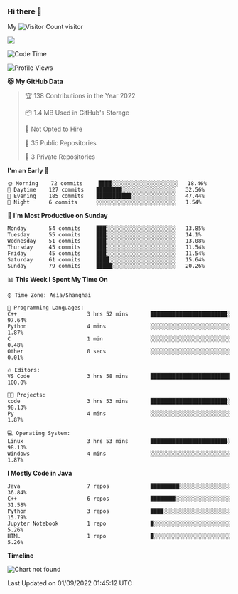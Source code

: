 ### Hi there 👋

My ![Visitor Count](https://profile-counter.glitch.me/zhou-ning/count.svg) visitor
<!--
**zhou-ning/zhou-ning** is a ✨ _special_ ✨ repository because its `README.md` (this file) appears on your GitHub profile.

Here are some ideas to get you started:

- 🔭 I’m currently working on ...
- 🌱 I’m currently learning ...
- 👯 I’m looking to collaborate on ...
- 🤔 I’m looking for help with ...
- 💬 Ask me about ...
- 📫 How to reach me: ...
- 😄 Pronouns: ...
- ⚡ Fun fact: ...
-->
![](https://github-readme-stats.vercel.app/api?username=zhou-ning)



<!--START_SECTION:waka-->
![Code Time](http://img.shields.io/badge/Code%20Time-665%20hrs%2015%20mins-blue)

![Profile Views](http://img.shields.io/badge/Profile%20Views-3-blue)

**🐱 My GitHub Data** 

> 🏆 138 Contributions in the Year 2022
 > 
> 📦 1.4 MB Used in GitHub's Storage 
 > 
> 🚫 Not Opted to Hire
 > 
> 📜 35 Public Repositories 
 > 
> 🔑 3 Private Repositories  
 > 
**I'm an Early 🐤** 

```text
🌞 Morning    72 commits     ████░░░░░░░░░░░░░░░░░░░░░   18.46% 
🌆 Daytime    127 commits    ████████░░░░░░░░░░░░░░░░░   32.56% 
🌃 Evening    185 commits    ███████████░░░░░░░░░░░░░░   47.44% 
🌙 Night      6 commits      ░░░░░░░░░░░░░░░░░░░░░░░░░   1.54%

```
📅 **I'm Most Productive on Sunday** 

```text
Monday       54 commits     ███░░░░░░░░░░░░░░░░░░░░░░   13.85% 
Tuesday      55 commits     ███░░░░░░░░░░░░░░░░░░░░░░   14.1% 
Wednesday    51 commits     ███░░░░░░░░░░░░░░░░░░░░░░   13.08% 
Thursday     45 commits     ███░░░░░░░░░░░░░░░░░░░░░░   11.54% 
Friday       45 commits     ███░░░░░░░░░░░░░░░░░░░░░░   11.54% 
Saturday     61 commits     ████░░░░░░░░░░░░░░░░░░░░░   15.64% 
Sunday       79 commits     █████░░░░░░░░░░░░░░░░░░░░   20.26%

```


📊 **This Week I Spent My Time On** 

```text
⌚︎ Time Zone: Asia/Shanghai

💬 Programming Languages: 
C++                      3 hrs 52 mins       ████████████████████████░   97.64% 
Python                   4 mins              ░░░░░░░░░░░░░░░░░░░░░░░░░   1.87% 
C                        1 min               ░░░░░░░░░░░░░░░░░░░░░░░░░   0.48% 
Other                    0 secs              ░░░░░░░░░░░░░░░░░░░░░░░░░   0.01%

🔥 Editors: 
VS Code                  3 hrs 58 mins       █████████████████████████   100.0%

🐱‍💻 Projects: 
code                     3 hrs 53 mins       ████████████████████████░   98.13% 
Py                       4 mins              ░░░░░░░░░░░░░░░░░░░░░░░░░   1.87%

💻 Operating System: 
Linux                    3 hrs 53 mins       ████████████████████████░   98.13% 
Windows                  4 mins              ░░░░░░░░░░░░░░░░░░░░░░░░░   1.87%

```

**I Mostly Code in Java** 

```text
Java                     7 repos             █████████░░░░░░░░░░░░░░░░   36.84% 
C++                      6 repos             ████████░░░░░░░░░░░░░░░░░   31.58% 
Python                   3 repos             ████░░░░░░░░░░░░░░░░░░░░░   15.79% 
Jupyter Notebook         1 repo              █░░░░░░░░░░░░░░░░░░░░░░░░   5.26% 
HTML                     1 repo              █░░░░░░░░░░░░░░░░░░░░░░░░   5.26%

```


**Timeline**

![Chart not found](https://raw.githubusercontent.com/zhou-ning/zhou-ning/main/charts/bar_graph.png) 


 Last Updated on 01/09/2022 01:45:12 UTC
<!--END_SECTION:waka-->
